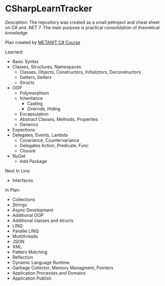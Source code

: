 # CSharpLearnTracker

*Desciption*: The repository was created as a small petroject and cheat sheet on C# and .NET 7. The main purpose is practical consolidation of theoretical knowledge

Plan created by <a href="https://metanit.com/sharp/tutorial/">METANIT C# Course</a>

Learned:
- Basic Syntax
- Classes, Structures, Namespaces
    - Classes, Objects, Constructors, Initializtors, Deconstructors
    - Getters, Setters
    - Structs
- OOP
    - Polymorphism
    - Inheritance
        - Casting
        - Override, Hiding
    - Encapsulation
    - Abstract Classes, Methods, Properties
    - Generics
- Expections
- Delegates, Events, Lambda
    - Covariance, Countervariance
    - Delegates Action, Predicate, Func
    - Closure
- NuGet
    - Add Package

Next In Line:
- Interfaces

In Plan:
- Collections
- Strings
- Async Development
- Additional OOP
- Additional classes and structs
- LINQ
- Parallel LINQ
- Multithreads
- JSON
- XML
- Pattern Matching
- Reflection
- Dynamic Language Runtime
- Garbage Collector, Memory Managment, Pointers
- Application Processes and Domains
- Application Publish
